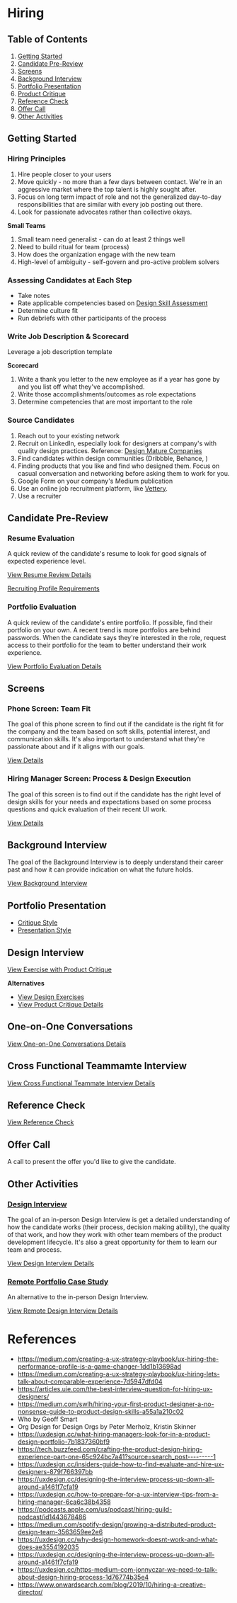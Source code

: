 # Hiring

## Table of Contents
1. [Getting Started](#getting-started)
2. [Candidate Pre-Review](#candidate-pre-review)
3. [Screens](#screens)
4. [Background Interview](#background-interview)
5. [Portfolio Presentation](#portfolio-presentation)
6. [Product Critique](#product-critique)
7. [Reference Check](#reference-check)
8.  [Offer Call](#offer-call)
9.  [Other Activities](#other-activities)

## Getting Started

### Hiring Principles
1. Hire people closer to your users
2. Move quickly - no more than a few days between contact. We're in an aggressive market where the top talent is highly sought after.
3. Focus on long term impact of role and not the generalized day-to-day responsibilities that are similar with every job posting out there.
4. Look for passionate advocates rather than collective okays.

**Small Teams**
1. Small team need generalist - can do at least 2 things well
2. Need to build ritual for team (process)
3. How does the organization engage with the new team
4. High-level of ambiguity - self-govern and pro-active problem solvers

### Assessing Candidates at Each Step
- Take notes
- Rate applicable competencies based on [Design Skill Assessment](http://designskillassessment.joesteinkamp.com)
- Determine culture fit
- Run debriefs with other participants of the process

### Write Job Description & Scorecard
Leverage a job description template

**Scorecard**
1. Write a thank you letter to the new employee as if a year has gone by and you list off what they've accomplished.
2. Write those accomplishments/outcomes as role expectations
3. Determine competencies that are most important to the role

### Source Candidates
1. Reach out to your existing network
2. Recruit on LinkedIn, especially look for designers at company's with quality design practices. Reference: [Design Mature Companies](https://airtable.com/shr5V0MYvD2piGcI3/tbl5NSdslsyFRfE8v?blocks=hide)
3. Find candidates within design communities (Dribbble, Behance, )
4. Finding products that you like and find who designed them. Focus on casual conversation and networking before asking them to work for you.
5. Google Form on your company's Medium publication
6. Use an online job recruitment platform, like [Vettery](https://www.vettery.com/).
7. Use a recruiter


## Candidate Pre-Review

### Resume Evaluation
A quick review of the candidate's resume to look for good signals of expected experience level.

[View Resume Review Details](./Hiring/resume-review.md)

[Recruiting Profile Requirements](./Hiring/recruiting-profile-requirements.md)

### Portfolio Evaluation
A quick review of the candidate's entire portfolio. If possible, find their portfolio on your own. A recent trend is more portfolios are behind passwords. When the candidate says they're interested in the role, request access to their portfolio for the team to better understand their work experience. 

[View Portfolio Evaluation Details](./Hiring/portfolio-evaluation.md)

## Screens

### Phone Screen: Team Fit
The goal of this phone screen to find out if the candidate is the right fit for the company and the team based on soft skills, potential interest, and communication skills. It's also important to understand what they're passionate about and if it aligns with our goals.

[View Details](./Hiring/screen-phone.md)

### Hiring Manager Screen: Process & Design Execution

The goal of this screen is to find out if the candidate has the right level of design skills for your needs and expectations based on some process questions and quick evaluation of their recent UI work. 

[View Details](./Hiring/screen-hiring-manager.md)


## Background Interview
The goal of the Background Interview is to deeply understand their career past and how it can provide indication on what the future holds.

[View Background Interview](./Hiring/background-interview.md)


## Portfolio Presentation

- [Critique Style](./Hiring/portfolio-presentation+critique.md)
- [Presentation Style](./Hiring/portfolio-presentation.md) 


## Design Interview

[View Exercise with Product Critique](Hiring/exercise+product-critique.md)

**Alternatives**
- [View Design Exercises](Hiring/design-exercises.md)
- [View Product Critique Details](./Hiring/product-critique.md)


## One-on-One Conversations
[View One-on-One Conversations Details](./Hiring/one-on-one-convos.md)


## Cross Functional Teammamte Interview
[View Cross Functional Teammate Interview Details](Hiring/cross-functional-teammate-interview.md)

## Reference Check

[View Reference Check](./Hiring/reference-check.md)

## Offer Call
A call to present the offer you'd like to give the candidate.


## Other Activities

### [Design Interview](./Hiring/design-interview.md)
The goal of an in-person Design Interview is get a detailed understanding of how the candidate works (their process, decision making ability), the quality of that work, and how they work with other team members of the product development lifecycle. It's also a great opportunity for them to learn our team and process.

[View Design Interview Details](./Hiring/design-interview.md)

### [Remote Portfolio Case Study](./Hiring/remote-portfolio-case-study.md)
An alternative to the in-person Design Interview.

[View Remote Design Interview Details](./Hiring/remote-portfolio-case-study.md)



# References
- https://medium.com/creating-a-ux-strategy-playbook/ux-hiring-the-performance-profile-is-a-game-changer-1dd1b13698ad
- https://medium.com/creating-a-ux-strategy-playbook/ux-hiring-lets-talk-about-comparable-experience-7d5947dfd04
- https://articles.uie.com/the-best-interview-question-for-hiring-ux-designers/
- https://medium.com/swlh/hiring-your-first-product-designer-a-no-nonsense-guide-to-product-design-skills-a55a1a210c02
- Who by Geoff Smart
- Org Design for Design Orgs by Peter Merholz, Kristin Skinner
- https://uxdesign.cc/what-hiring-managers-look-for-in-a-product-design-portfolio-7b1837360bf9
- https://tech.buzzfeed.com/crafting-the-product-design-hiring-experience-part-one-65c924bc7a41?source=search_post---------1
- https://uxdesign.cc/insiders-guide-how-to-find-evaluate-and-hire-ux-designers-879f766397bb
- https://uxdesign.cc/designing-the-interview-process-up-down-all-around-a1461f7cfa19
- https://uxdesign.cc/how-to-prepare-for-a-ux-interview-tips-from-a-hiring-manager-6ca6c38b4358
- https://podcasts.apple.com/us/podcast/hiring-guild-podcast/id1443678486
- https://medium.com/spotify-design/growing-a-distributed-product-design-team-3563659ee2e6
- https://uxdesign.cc/why-design-homework-doesnt-work-and-what-does-ae3554192035
- https://uxdesign.cc/designing-the-interview-process-up-down-all-around-a1461f7cfa19
- https://uxdesign.cc/https-medium-com-jonnyczar-we-need-to-talk-about-design-hiring-process-1d76774b35e4
- https://www.onwardsearch.com/blog/2019/10/hiring-a-creative-director/